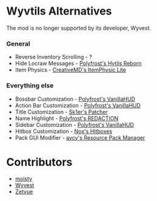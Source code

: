 # Wyvtils Alternatives

The mod is no longer supported by its developer, Wyvest.

### General

* Reverse Inventory Scrolling - ?
* Hide Locraw Messages - [Polyfrost's Hytils Reborn](https://modrinth.com/mod/hytils)
* Item Physics - [CreativeMD's ItemPhysic Lite](https://www.curseforge.com/minecraft/mc-mods/itemphysic-lite/files?version=1.8.9)

### Everything else
* Bossbar Customization - [Polyfrost's VanillaHUD](https://modrinth.com/mod/vanillahud)
* Action Bar Customization - [Polyfrost's VanillaHUD](https://modrinth.com/mod/vanillahud)
* Title Customization - [Sk1er's Patcher](https://sk1er.club/mods/patcher)
* Name Highlight - [Polyfrost's REDACTION](https://modrinth.com/mod/redaction)
* Sidebar Customization - [Polyfrost's VanillaHUD](https://modrinth.com/mod/vanillahud)
* Hitbox Customization - [Nox's Hitboxes](https://cdn.discordapp.com/attachments/1009757412921708604/1133170184337764372/hitboxes-1.8.9-forge-1.0.0.jar)
* Pack GUI Modifier - [aycy's Resource Pack Manager](https://skyclient-files.pages.dev/Resource_Pack_Manager_1.2.jar)

# Contributors

* [moisty](https://github.com/Mqisty)
* [Wyvest](https://github.com/Wyvest)
* [Zetvue](https://zetvue.github.io/)
